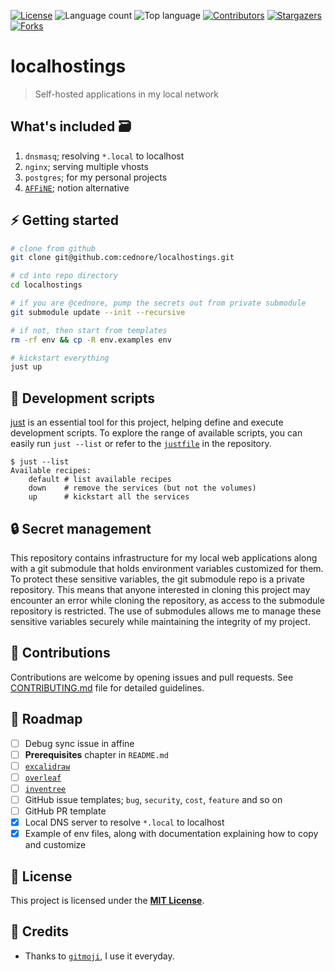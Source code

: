 [![License](https://img.shields.io/github/license/cednore/localhostings)](LICENSE)
![Language count](https://img.shields.io/github/languages/count/cednore/localhostings)
![Top language](https://img.shields.io/github/languages/top/cednore/localhostings)
[![Contributors](https://img.shields.io/github/contributors/cednore/localhostings)](https://github.com/cednore/localhostings/graphs/contributors)
[![Stargazers](https://img.shields.io/github/stars/cednore/localhostings?style=social)](https://github.com/cednore/localhostings/stargazers)
[![Forks](https://img.shields.io/github/forks/cednore/localhostings?style=social)](https://github.com/cednore/localhostings/network/members)

# localhostings

> Self-hosted applications in my local network

## What's included 🗃️

1. `dnsmasq`; resolving `*.local` to localhost
2. `nginx`; serving multiple vhosts
3. `postgres`; for my personal projects
4. [`AFFiNE`](https://github.com/toeverything/AFFiNE); notion alternative

## ⚡ Getting started

```bash
# clone from github
git clone git@github.com:cednore/localhostings.git

# cd into repo directory
cd localhostings

# if you are @cednore, pump the secrets out from private submodule
git submodule update --init --recursive

# if not, then start from templates
rm -rf env && cp -R env.examples env

# kickstart everything
just up
```

## 🔨 Development scripts

[just](https://github.com/casey/just) is an essential tool for this project, helping define and execute development scripts. To explore the range of available scripts, you can easily run `just --list` or refer to the [`justfile`](justfile) in the repository.

```
$ just --list
Available recipes:
    default # list available recipes
    down    # remove the services (but not the volumes)
    up      # kickstart all the services
```

## 🔒 Secret management

This repository contains infrastructure for my local web applications along with a git submodule that holds environment variables customized for them. To protect these sensitive variables, the git submodule repo is a private repository. This means that anyone interested in cloning this project may encounter an error while cloning the repository, as access to the submodule repository is restricted. The use of submodules allows me to manage these sensitive variables securely while maintaining the integrity of my project.

## 👋 Contributions

Contributions are welcome by opening issues and pull requests. See [CONTRIBUTING.md](CONTRIBUTING.md) file for detailed guidelines.

## 🚧 Roadmap

- [ ] Debug sync issue in affine
- [ ] **Prerequisites** chapter in `README.md`
- [ ] [`excalidraw`](https://github.com/excalidraw/excalidraw)
- [ ] [`overleaf`](https://github.com/overleaf/overleaf)
- [ ] [`inventree`](https://github.com/inventree/inventree)
- [ ] GitHub issue templates; `bug`, `security`, `cost`, `feature` and so on
- [ ] GitHub PR template
- [x] Local DNS server to resolve `*.local` to localhost
- [x] Example of env files, along with documentation explaining how to copy and customize

## 📄 License

This project is licensed under the [**MIT License**](LICENSE).

## 🙇 Credits

- Thanks to [`gitmoji`](https://gitmoji.dev/), I use it everyday.
